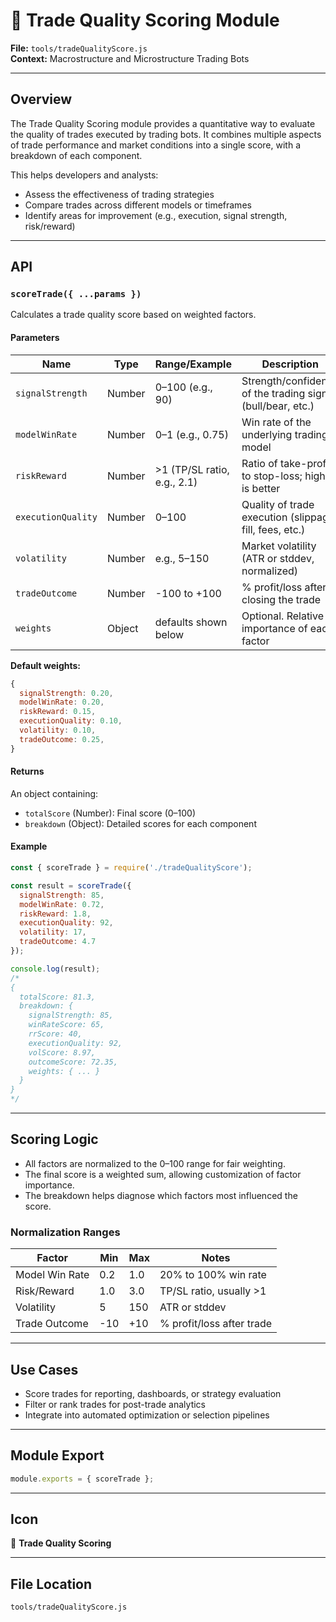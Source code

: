 # 🏅 Trade Quality Scoring Module

**File:** `tools/tradeQualityScore.js`  
**Context:** Macrostructure and Microstructure Trading Bots

---

## Overview

The Trade Quality Scoring module provides a quantitative way to evaluate the quality of trades executed by trading bots. It combines multiple aspects of trade performance and market conditions into a single score, with a breakdown of each component.

This helps developers and analysts:
- Assess the effectiveness of trading strategies
- Compare trades across different models or timeframes
- Identify areas for improvement (e.g., execution, signal strength, risk/reward)

---

## API

### `scoreTrade({ ...params })`

Calculates a trade quality score based on weighted factors.

#### **Parameters**

| Name              | Type    | Range/Example               | Description                                                            |
|-------------------|---------|-----------------------------|------------------------------------------------------------------------|
| `signalStrength`  | Number  | 0–100 (e.g., 90)            | Strength/confidence of the trading signal (bull/bear, etc.)            |
| `modelWinRate`    | Number  | 0–1 (e.g., 0.75)            | Win rate of the underlying trading model                               |
| `riskReward`      | Number  | >1 (TP/SL ratio, e.g., 2.1) | Ratio of take-profit to stop-loss; higher is better                    |
| `executionQuality`| Number  | 0–100                       | Quality of trade execution (slippage, fill, fees, etc.)                |
| `volatility`      | Number  | e.g., 5–150                 | Market volatility (ATR or stddev, normalized)                          |
| `tradeOutcome`    | Number  | -100 to +100                | % profit/loss after closing the trade                                  |
| `weights`         | Object  | defaults shown below         | Optional. Relative importance of each factor                           |

**Default weights:**
```js
{
  signalStrength: 0.20,
  modelWinRate: 0.20,
  riskReward: 0.15,
  executionQuality: 0.10,
  volatility: 0.10,
  tradeOutcome: 0.25,
}
```

#### **Returns**

An object containing:
- `totalScore` (Number): Final score (0–100)
- `breakdown` (Object): Detailed scores for each component

#### **Example**

```js
const { scoreTrade } = require('./tradeQualityScore');

const result = scoreTrade({
  signalStrength: 85,
  modelWinRate: 0.72,
  riskReward: 1.8,
  executionQuality: 92,
  volatility: 17,
  tradeOutcome: 4.7
});

console.log(result);
/*
{
  totalScore: 81.3,
  breakdown: {
    signalStrength: 85,
    winRateScore: 65,
    rrScore: 40,
    executionQuality: 92,
    volScore: 8.97,
    outcomeScore: 72.35,
    weights: { ... }
  }
}
*/
```

---

## Scoring Logic

- All factors are normalized to the 0–100 range for fair weighting.
- The final score is a weighted sum, allowing customization of factor importance.
- The breakdown helps diagnose which factors most influenced the score.

### Normalization Ranges

| Factor           | Min   | Max   | Notes                                  |
|------------------|-------|-------|----------------------------------------|
| Model Win Rate   | 0.2   | 1.0   | 20% to 100% win rate                   |
| Risk/Reward      | 1.0   | 3.0   | TP/SL ratio, usually >1                |
| Volatility       | 5     | 150   | ATR or stddev                          |
| Trade Outcome    | -10   | +10   | % profit/loss after trade              |

---

## Use Cases

- Score trades for reporting, dashboards, or strategy evaluation
- Filter or rank trades for post-trade analytics
- Integrate into automated optimization or selection pipelines

---

## Module Export

```js
module.exports = { scoreTrade };
```

---

## Icon

🏅 **Trade Quality Scoring**

---

## File Location

`tools/tradeQualityScore.js`
